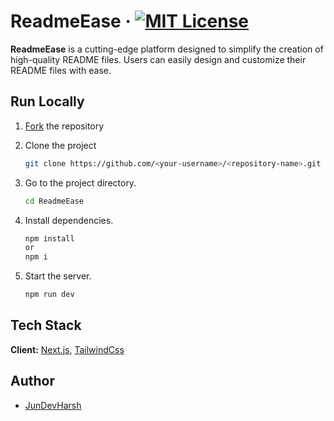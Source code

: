 # ReadmeEase &middot; [![MIT License](https://img.shields.io/badge/license-MIT-blue)](/LICENSE)

**ReadmeEase** is a cutting-edge platform designed to simplify the creation of high-quality README files. Users can easily design and customize their README files with ease.

## Run Locally

1. [Fork](https://github.com/JunDevHarsh/ReadmeEase/fork) the repository

2. Clone the project

   ```bash
   git clone https://github.com/<your-username>/<repository-name>.git
   ```

3. Go to the project directory.

   ```bash
   cd ReadmeEase
   ```

4. Install dependencies.

   ```bash
   npm install
   or
   npm i
   ```

5. Start the server.

   ```bash
   npm run dev
   ```

## Tech Stack

**Client:** [Next.js](https://nextjs.org/), [TailwindCss](https://tailwindcss.com/)

## Author

- [JunDevHarsh](https://www.github.com/JunDevHarsh)
